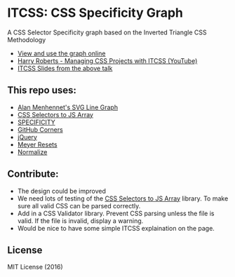 # ITCSS: CSS Specificity Graph

A CSS Selector Specificity graph based on the Inverted Triangle CSS Methodology

* [View and use the graph online](http://TheJaredWilcurt.github.io/itcss-specificity-graph)
* [Harry Roberts - Managing CSS Projects with ITCSS (YouTube)](https://www.youtube.com/watch?v=1OKZOV-iLj4&t=6m47s)
* [ITCSS Slides from the above talk](https://speakerdeck.com/dafed/managing-css-projects-with-itcss)


## This repo uses:

* [Alan Menhennet's SVG Line Graph](http://codepen.io/alanmenhennet/pen/WxrXww)
* [CSS Selectors to JS Array](http://github.com/TheJaredWilcurt/css-selectors-to-js-array)
* [SPECIFICITY](https://github.com/keeganstreet/specificity)
* [GitHub Corners](http://tholman.com/github-corners/)
* [jQuery](http://jquery.com)
* [Meyer Resets](http://github.com/TheJaredWilcurt/meyer-sass)
* [Normalize](https://necolas.github.io/normalize.css/)


## Contribute:

* The design could be improved
* We need lots of testing of the [CSS Selectors to JS Array](http://github.com/TheJaredWilcurt/css-selectors-to-js-array) library. To make sure all valid CSS can be parsed correctly.
* Add in a CSS Validator library. Prevent CSS parsing unless the file is valid. If the file is invalid, display a warning.
* Would be nice to have some simple ITCSS explaination on the page.


## License

MIT License (2016)
